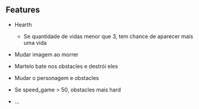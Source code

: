 ## Features

- Hearth

  - Se quantidade de vidas menor que 3, tem chance de aparecer mais uma vida

- Mudar imagem ao morrer
- Martelo bate nos obstacles e destrói eles
- Mudar o personagem e obstacles
- Se speed_game > 50, obstacles mais hard
- ...
